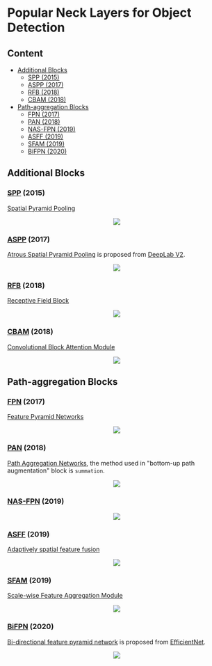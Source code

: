 # Popular Neck Layers for Object Detection

## Content

* [Additional Blocks](#AddBlocks)
    * [SPP (2015)](#SPP)
    * [ASPP (2017)](#ASPP)
    * [RFB (2018)](#RFB)
    * [CBAM (2018)](#CBAM)
* [Path-aggregation Blocks](#PaBlocks)
    * [FPN (2017)](#FPN)
    * [PAN (2018)](#PAN)
    * [NAS-FPN (2019)](#NAS-FPN)
    * [ASFF (2019)](#ASFF)
    * [SFAM (2019)](#SFAM)
    * [BiFPN (2020)](#BiFPN)

## Additional Blocks<a name="AddBlocks"/>

### [SPP](https://arxiv.org/abs/1406.4729v4) (2015)<a name="SPP"/>

[Spatial Pyramid Pooling](https://arxiv.org/abs/1406.4729v4)

<p align="center">
  <img src="./images/SPP.png">
</p>

### [ASPP](https://arxiv.org/abs/1606.00915) (2017)<a name="ASPP"/>

[Atrous Spatial Pyramid Pooling](https://arxiv.org/abs/1606.00915) is proposed from [DeepLab V2](https://arxiv.org/abs/1606.00915).

<p align="center">
  <img src="./images/ASPP.png">
</p>

### [RFB](https://arxiv.org/abs/1711.07767) (2018)<a name="RFB"/>

[Receptive Field Block](https://arxiv.org/abs/1711.07767)

<p align="center">
  <img src="./images/RFB.png">
</p>

### [CBAM](https://arxiv.org/abs/1807.06521) (2018)<a name="CBAM"/>

[Convolutional Block Attention Module](https://arxiv.org/abs/1807.06521)

<p align="center">
  <img src="./images/CBAM.png">
</p>

## Path-aggregation Blocks<a name="PaBlocks"/>

### [FPN](https://arxiv.org/abs/1612.03144) (2017)<a name="FPN"/>

[Feature Pyramid Networks](https://arxiv.org/abs/1612.03144)

<p align="center">
  <img src="./images/FPN.png">
</p>

### [PAN](https://arxiv.org/abs/1803.01534) (2018)<a name="PAN"/>

[Path Aggregation Networks](https://arxiv.org/abs/1803.01534), the method used in "bottom-up path augmentation" block is `summation`.

<p align="center">
  <img src="./images/PAN.png">
</p>

### [NAS-FPN](https://arxiv.org/abs/1904.07392) (2019)<a name="NAS-FPN"/>

<p align="center">
  <img src="./images/NAS_FPN.png">
</p>

### [ASFF](https://arxiv.org/abs/1911.09516?utm_source=feedburner&utm_medium=feed&utm_campaign=Feed%253A+arxiv%252FQSXk+%2528ExcitingAds%2521+cs+updates+on+arXiv.org%2529) (2019)<a name="ASFF"/>

[Adaptively spatial feature fusion](https://arxiv.org/abs/1911.09516?utm_source=feedburner&utm_medium=feed&utm_campaign=Feed%253A+arxiv%252FQSXk+%2528ExcitingAds%2521+cs+updates+on+arXiv.org%2529)

<p align="center">
  <img src="./images/ASFF.png">
</p>

### [SFAM](https://arxiv.org/abs/1811.04533) (2019)<a name="SFAM"/>

[Scale-wise Feature Aggregation Module](https://arxiv.org/abs/1811.04533)

<p align="center">
  <img src="./images/SFAM.png">
</p>

### [BiFPN](https://arxiv.org/abs/1911.09070) (2020)<a name="BiFPN"/>

[Bi-directional feature pyramid network](https://arxiv.org/abs/1911.09070) is proposed from [EfficientNet](https://arxiv.org/abs/1911.09070).

<p align="center">
  <img src="./images/BiFPN.png">
</p>